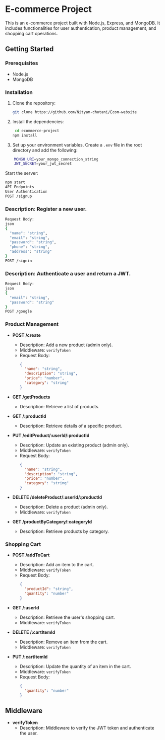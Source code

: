 
# E-commerce Project

This is an e-commerce project built with Node.js, Express, and MongoDB. It includes functionalities for user authentication, product management, and shopping cart operations.

## Getting Started

### Prerequisites

- Node.js
- MongoDB

### Installation

1. Clone the repository:
   ```sh
   git clone https://github.com/Nityam-chutani/Ecom-website
   ```
 2. Install the dependencies:
	 ```sh 
	  cd ecommerce-project
	 npm install
	 ```
3. Set up your environment variables. Create a `.env` file in the root directory and add the following: 
``` sh
	MONGO_URI=your_mongo_connection_string
    JWT_SECRET=your_jwt_secret
```
Start the server:

```sh
npm start
API Endpoints
User Authentication
POST /signup
```

### Description: Register a new user.
```sh
Request Body:
json
{
  "name": "string",
  "email": "string",
  "password": "string",
  "phone": "string",
  "address": "string"
}
POST /signin
```

### Description: Authenticate a user and return a JWT.
```sh
Request Body:
json
{
  "email": "string",
  "password": "string"
}
POST /google
```


### Product Management

- **POST /create**
  - Description: Add a new product (admin only).
  - Middleware: `verifyToken`
  - Request Body:
    ```json
    {
      "name": "string",
      "description": "string",
      "price": "number",
      "category": "string"
    }
    ```

- **GET /getProducts**
  - Description: Retrieve a list of products.

- **GET /:productId**
  - Description: Retrieve details of a specific product.

- **PUT /editProduct/:userId/:productId**
  - Description: Update an existing product (admin only).
  - Middleware: `verifyToken`
  - Request Body:
    ```json
    {
      "name": "string",
      "description": "string",
      "price": "number",
      "category": "string"
    }
    ```

- **DELETE /deleteProduct/:userId/:productId**
  - Description: Delete a product (admin only).
  - Middleware: `verifyToken`

- **GET /productByCategory/:categoryId**
  - Description: Retrieve products by category.
### Shopping Cart

- **POST /addToCart**
  - Description: Add an item to the cart.
  - Middleware: `verifyToken`
  - Request Body:
    ```json
    {
      "productId": "string",
      "quantity": "number"
    }
    ```

- **GET /:userId**
  - Description: Retrieve the user's shopping cart.
  - Middleware: `verifyToken`

- **DELETE /:cartItemId**
  - Description: Remove an item from the cart.
  - Middleware: `verifyToken`

- **PUT /:cartItemId**
  - Description: Update the quantity of an item in the cart.
  - Middleware: `verifyToken`
  - Request Body:
    ```json
    {
      "quantity": "number"
    }
    ```

## Middleware

- **verifyToken**
  - Description: Middleware to verify the JWT token and authenticate the user.


